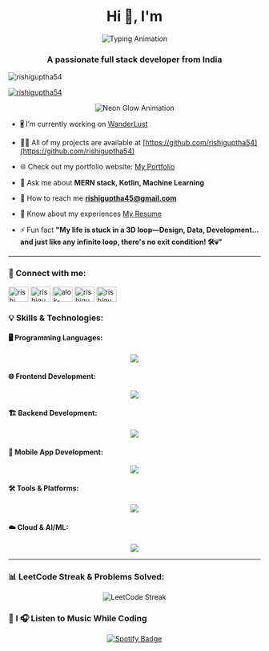 <h1 align="center">Hi 👋, I'm</h1>
<p align="center">
  <img src="https://readme-typing-svg.herokuapp.com?font=Fira+Code&size=30&duration=3000&pause=500&color=00FF00&center=true&vCenter=true&width=500&lines=Rishi+Guptha+N" alt="Typing Animation">
</p>
<h3 align="center">A passionate full stack developer from India</h3>

<p align="left"> <img src="https://komarev.com/ghpvc/?username=rishiguptha54&label=Profile%20views&color=0e75b6&style=flat" alt="rishiguptha54" /> </p>

<p align="left"> <a href="https://github.com/ryo-ma/github-profile-trophy"><img src="https://github-profile-trophy.vercel.app/?username=rishiguptha54" alt="rishiguptha54" /></a> </p>

<p align="center">
  <img src="https://readme-typing-svg.herokuapp.com?font=Orbitron&size=32&duration=1000&pause=500&color=00FF00&background=00000000&center=true&vCenter=true&width=600&lines=🚀+Full+Stack+Developer;💻+MERN+Stack+Specialist;🌐+App+Creator;⚡+DataScience+Explorer" alt="Neon Glow Animation">
</p>


- 🖁 I’m currently working on [WanderLust](https://wanderlust-r.onrender.com/)

- 👨‍💻 All of my projects are available at [https://github.com/rishiguptha54](https://github.com/rishiguptha54)

- 🌐 Check out my portfolio website: [My Portfolio](https://rishiguptha-portfolio.com)

- 👭 Ask me about **MERN stack, Kotlin, Machine Learning**

- 💎 How to reach me **rishiguptha45@gmail.com**

- 📝 Know about my experiences [My Resume](https://drive.google.com/file/d/1PsdiqwSh_YsAdIWJpNs6fFji5vCQQOjy/view?usp=sharing)

- ⚡ Fun fact **"My life is stuck in a 3D loop—Design, Data, Development… and just like any infinite loop, there's no exit condition! 🛠️💀"**

---

### 🔗 Connect with me:
<p align="left">
<a href="https://linkedin.com/in/rishi guptha neelisetty" target="blank"><img align="center" src="https://raw.githubusercontent.com/rahuldkjain/github-profile-readme-generator/master/src/images/icons/Social/linked-in-alt.svg" alt="rishi guptha neelisetty" height="30" width="40" /></a>
<a href="https://kaggle.com/rishigupthan" target="blank"><img align="center" src="https://raw.githubusercontent.com/rahuldkjain/github-profile-readme-generator/master/src/images/icons/Social/kaggle.svg" alt="rishigupthan" height="30" width="40" /></a>
<a href="https://instagram.com/alok-aryan-green" target="blank"><img align="center" src="https://raw.githubusercontent.com/rahuldkjain/github-profile-readme-generator/master/src/images/icons/Social/instagram.svg" alt="alok-aryan-green" height="30" width="40" /></a>
<a href="https://www.leetcode.com/rishiguptha45" target="blank"><img align="center" src="https://raw.githubusercontent.com/rahuldkjain/github-profile-readme-generator/master/src/images/icons/Social/leet-code.svg" alt="rishiguptha45" height="30" width="40" /></a>
<a href="https://auth.geeksforgeeks.org/user/rishiguptha45" target="blank"><img align="center" src="https://raw.githubusercontent.com/rahuldkjain/github-profile-readme-generator/master/src/images/icons/Social/geeks-for-geeks.svg" alt="rishiguptha45" height="30" width="40" /></a>
</p>


### 💡 Skills & Technologies:
#### 🖥️ Programming Languages:
<p align="center">
  <img src="https://skillicons.dev/icons?i=java,python,javascript" />
</p>

#### 🌐 Frontend Development:
<p align="center">
  <img src="https://skillicons.dev/icons?i=react,html,css,bootstrap" />
</p>

#### 🏗️ Backend Development:
<p align="center">
  <img src="https://skillicons.dev/icons?i=nodejs,express,mongodb,mysql,sqlite" />
</p>

#### 📱 Mobile App Development:
<p align="center">
  <img src="https://skillicons.dev/icons?i=androidstudio,kotlin" />
</p>

#### 🛠️ Tools & Platforms:
<p align="center">
  <img src="https://skillicons.dev/icons?i=git,github,figma,postman,vscode" />
</p>

#### ☁️ Cloud & AI/ML:
<p align="center">
  <img src="https://skillicons.dev/icons?i=aws,azure,tensorflow,pytorch,matlab" />
</p>

---

### 📊 LeetCode Streak & Problems Solved:
<p align="center">
  <img src="https://leetcard.jacoblin.cool/rishiguptha45?theme=dark&font=Abel&ext=heatmap" alt="LeetCode Streak" />
</p>

### 🎵 I 🎧 Listen to Music While Coding  
<p align="center">
  <a href="https://open.spotify.com/user/melophile" target="_blank">
    <img src="https://img.shields.io/badge/I%20🎧%20Listen%20to%20Spotify-1DB954?style=for-the-badge&logo=spotify&logoColor=white" alt="Spotify Badge">
  </a>
</p>


